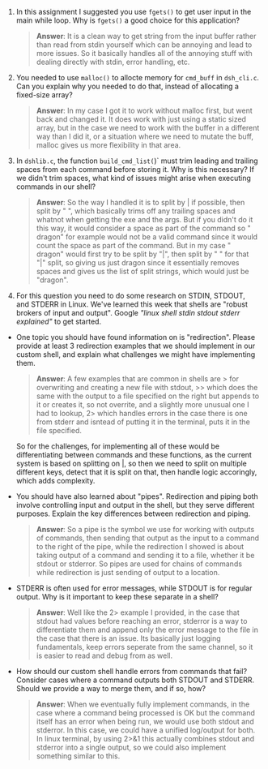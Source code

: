 1. In this assignment I suggested you use `fgets()` to get user input in the main while loop. Why is `fgets()` a good choice for this application?

    > **Answer**:  It is a clean way to get string from the input buffer rather than read from stdin yourself which can be annoying and lead to more issues. So it basically handles all of the annoying stuff with dealing directly with stdin, error handling, etc.

2. You needed to use `malloc()` to allocte memory for `cmd_buff` in `dsh_cli.c`. Can you explain why you needed to do that, instead of allocating a fixed-size array?

    > **Answer**:  In my case I got it to work without malloc first, but went back and changed it. It does work with just using a static sized array, but in the case we need to work with the buffer in a different way than I did it, or a situation where we need to mutate the buff, malloc gives us more flexibility in that area.


3. In `dshlib.c`, the function `build_cmd_list(`)` must trim leading and trailing spaces from each command before storing it. Why is this necessary? If we didn't trim spaces, what kind of issues might arise when executing commands in our shell?

    > **Answer**: So the way I handled it is to split by | if possible, then split by " ", which basically trims off any trailing spaces and whatnot when getting the exe and the args. But if you didn't do it this way, it would consider a space as part of the command so " dragon" for example would not be a valid command since it would count the space as part of the command. But in my case " dragon" would first try to be split by "|", then split by " " for that "|" split, so giving us just dragon since it essentially removes spaces and gives us the list of split strings, which would just be "dragon".

4. For this question you need to do some research on STDIN, STDOUT, and STDERR in Linux. We've learned this week that shells are "robust brokers of input and output". Google _"linux shell stdin stdout stderr explained"_ to get started.

- One topic you should have found information on is "redirection". Please provide at least 3 redirection examples that we should implement in our custom shell, and explain what challenges we might have implementing them.

    > **Answer**:  A few examples that are common in shells are > for overwriting and creating a new file with stdout, >> which does the same with the output to a file specified on the right but appends to it or creates it, so not overrite, and a slightly more unusual one I had to lookup, 2> which handles errors in the case there is one from stderr and isntead of putting it in the terminal, puts it in the file specified.

    So for the challenges, for implementing all of these would be differentiating between commands and these functions, as the current system is based on splitting on |, so then we need to split on multiple different keys, detect that it is split on that, then handle logic accoringly, which adds complexity.

- You should have also learned about "pipes". Redirection and piping both involve controlling input and output in the shell, but they serve different purposes. Explain the key differences between redirection and piping.

    > **Answer**:  So a pipe is the symbol we use for working with outputs of commands, then sending that output as the input to a command to the right of the pipe, while the redirection I showed is about taking output of a command and sending it to a file, whether it be stdout or stderror. So pipes are used for chains of commands while redirection is just sending of output to a location.

- STDERR is often used for error messages, while STDOUT is for regular output. Why is it important to keep these separate in a shell?

    > **Answer**:  Well like the 2> example I provided, in the case that stdout had values before reaching an error, stderror is a way to differentiate them and append only the error message to the file in the case that there is an issue. Its basically just logging fundamentals, keep errors seperate from the same channel, so it is easier to read and debug from as well.

- How should our custom shell handle errors from commands that fail? Consider cases where a command outputs both STDOUT and STDERR. Should we provide a way to merge them, and if so, how?

    > **Answer**:  When we eventually fully implement commands, in the case where a command being processed is OK but the command itself has an error when being run, we would use both stdout and stderror. In this case, we could have a unified log/output for both. In linux terminal, by using 2>&1 this actually combines stdout and stderror into a single output, so we could also implement something similar to this.